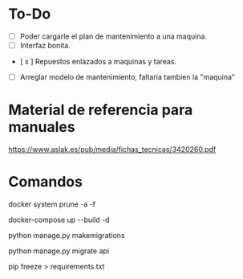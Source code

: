 # To-Do

- [ ] Poder cargarle el plan de mantenimiento a una maquina.
- [ ] Interfaz bonita.
- [ x ] Repuestos enlazados a maquinas y tareas.
- [ ] Arreglar modelo de mantenimiento, faltaria tambien la "maquina"

# Material de referencia para manuales

https://www.aslak.es/pub/media/fichas_tecnicas/3420260.pdf

# Comandos

docker system prune -a -f

docker-compose up --build -d

python manage.py makemigrations

python manage.py migrate api

pip freeze > requirements.txt

